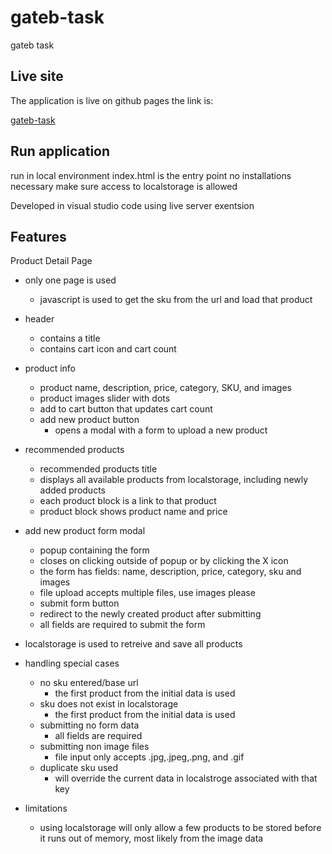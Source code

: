 # gateb-task

gateb task

## Live site

The application is live on github pages the link is:

<a href="https://dallasmcgroarty.com/gateb-task/" target="_blank">gateb-task</a>

## Run application

run in local environment
index.html is the entry point
no installations necessary
make sure access to localstorage is allowed

Developed in visual studio code using live server exentsion

## Features

Product Detail Page

- only one page is used

  - javascript is used to get the sku from the url and load that product

- header
  - contains a title
  - contains cart icon and cart count
- product info

  - product name, description, price, category, SKU, and images
  - product images slider with dots
  - add to cart button that updates cart count
  - add new product button
    - opens a modal with a form to upload a new product

- recommended products

  - recommended products title
  - displays all available products from localstorage, including newly added products
  - each product block is a link to that product
  - product block shows product name and price

- add new product form modal

  - popup containing the form
  - closes on clicking outside of popup or by clicking the X icon
  - the form has fields: name, description, price, category, sku and images
  - file upload accepts multiple files, use images please
  - submit form button
  - redirect to the newly created product after submitting
  - all fields are required to submit the form

- localstorage is used to retreive and save all products

- handling special cases

  - no sku entered/base url
    - the first product from the initial data is used
  - sku does not exist in localstorage
    - the first product from the initial data is used
  - submitting no form data
    - all fields are required
  - submitting non image files
    - file input only accepts .jpg,.jpeg,.png, and .gif
  - duplicate sku used
    - will override the current data in localstroge associated with that key

- limitations
  - using localstorage will only allow a few products to be stored before it runs
    out of memory, most likely from the image data
